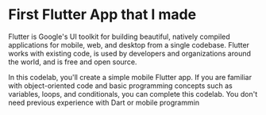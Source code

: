 # First Flutter App that I made 

Flutter is Google's UI toolkit for building beautiful, natively compiled applications for mobile, web, and desktop from a single codebase. Flutter works with existing code, is used by developers and organizations around the world, and is free and open source.

In this codelab, you'll create a simple mobile Flutter app. If you are familiar with object-oriented code and basic programming concepts such as variables, loops, and conditionals, you can complete this codelab. You don't need previous experience with Dart or mobile programmin
